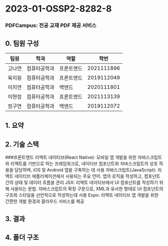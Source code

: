 # 2023-01-OSSP2-8282-8

### PDFCampus: 전공 교재 PDF 제공 서비스

## 0. 팀원 구성
|팀원|학과|역할|학번|
|------|---|---|---|
|고나연|컴퓨터공학과|프론트엔드|2021111896|
|육지원|컴퓨터공학과|프론트엔드|2019112049|
|이지연|컴퓨터공학과|백엔드|2020111801|
|이현정|컴퓨터공학과|프론트엔드|2021113139|
|정구연|컴퓨터공학과|백엔드|2019112072|

## 1. 요약

## 2. 기술 스택
###프론트엔드
리액트 네이티브(React Native): 모바일 앱 개발을 위한 자바스크립트와 리액트를 기반으로 하는 프레임워크로, 네이티브 컴포넌트와 자바스크립트의 상호 작용을 담당하며, iOS 및 Android 앱을 구축하는 데 사용
자바스크립트(JavaScript): 리액트 네이티브 애플리케이션에서 사용되는 주요 언어. 앱의 로직을 작성하고, 컴포넌트 간의 상태 및 데이터 흐름을 관리
JSX: 리액트 네이티브에서 UI 컴포넌트를 작성하기 위해 사용되는 문법.  자바스크립트의 확장 구문으로, XML과 유사한 형태로 UI 컴포넌트의 구조와 스타일을 선언적으로 작성하는데 사용
Expo: 리액트 네이티브 앱 개발을 위한 간편한 개발 환경과 클라우드 서비스를 제공
## 3. 결과
## 4. 폴더 구조
